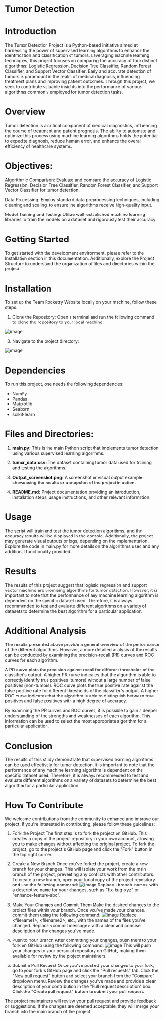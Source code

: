 # Tumor Detection
# Introduction
The Tumor Detection Project is a Python-based initiative aimed at harnessing the power of supervised learning algorithms to enhance the identification and classification of tumors. Leveraging machine learning techniques, this project focuses on comparing the accuracy of four distinct algorithms: Logistic Regression, Decision Tree Classifier, Random Forest Classifier, and Support Vector Classifier. Early and accurate detection of tumors is paramount in the realm of medical diagnosis, influencing treatment plans and improving patient outcomes. Through this project, we seek to contribute valuable insights into the performance of various algorithms commonly employed for tumor detection tasks.
# Overview
Tumor detection is a critical component of medical diagnostics, influencing the course of treatment and patient prognosis. The ability to automate and optimize this process using machine learning algorithms holds the potential to expedite diagnosis, reduce human error, and enhance the overall efficiency of healthcare systems.

# Objectives:
Algorithmic Comparison: Evaluate and compare the accuracy of Logistic Regression, Decision Tree Classifier, Random Forest Classifier, and Support Vector Classifier for tumor detection.

Data Processing: Employ standard data preprocessing techniques, including cleaning and scaling, to ensure the algorithms receive high-quality input.

Model Training and Testing: Utilize well-established machine learning libraries to train the models on a dataset and rigorously test their accuracy.

# Getting Started
To get started with the development environment, please refer to the Installation section in this documentation. Additionally, explore the Project Structure to understand the organization of files and directories within the project.

# Installation
To set up the Team Rocketry Website locally on your machine, follow these steps:

1. Clone the Repository:
Open a terminal and run the following command to clone the repository to your local machine:

![image](https://github.com/Ashna26-Mittal/ComparingSupervised_algorithms/assets/138122673/ab2de75f-d32f-474a-8921-c801ffe31e07)

3. Navigate to the project directory:

![image](https://github.com/Ashna26-Mittal/ComparingSupervised_algorithms/assets/138122673/49607810-eaad-4c02-9da1-2571b452c6ec)

# Dependencies
To run this project, one needs the following dependencies:

- NumPy
- Pandas
- Matplotlib
- Seaborn
- scikit-learn

# Files and Directories:

1. **main.py:**
   This is the main Python script that implements tumor detection using various supervised learning algorithms.

2. **tumor_data.csv:**
   The dataset containing tumor data used for training and testing the algorithms.

3. **Output_screenshot.png:**
   A screenshot or visual output example showcasing the results or a snapshot of the project in action.

4. **README.md:**
   Project documentation providing an introduction, installation steps, usage instructions, and other relevant information.

# Usage
The script will train and test the tumor detection algorithms, and the accuracy results will be displayed in the console. Additionally, the project may generate visual outputs or logs, depending on the implementation. Explore the code in main.py for more details on the algorithms used and any additional functionality provided.

# Results
The results of this project suggest that logistic regression and support vector machine are promising algorithms for tumor detection. However, it is important to note that the performance of any machine learning algorithm is dependent on the specific dataset used. Therefore, it is always recommended to test and evaluate different algorithms on a variety of datasets to determine the best algorithm for a particular application.

# Additional Analysis
The results presented above provide a general overview of the performance of the different algorithms. However, a more detailed analysis of the results can be conducted by examining the precision-recall (PR) curves and ROC curves for each algorithm.

A PR curve plots the precision against recall for different thresholds of the classifier's output. A higher PR curve indicates that the algorithm is able to correctly identify true positives (tumors) without a large number of false positives (non-tumors). ROC curve plots the true positive rate against the false positive rate for different thresholds of the classifier's output. A higher ROC curve indicates that the algorithm is able to distinguish between true positives and false positives with a high degree of accuracy.

By examining the PR curves and ROC curves, it is possible to gain a deeper understanding of the strengths and weaknesses of each algorithm. This information can be used to select the most appropriate algorithm for a particular application.

# Conclusion
The results of this study demonstrate that supervised learning algorithms can be used effectively for tumor detection. It is important to note that the performance of any machine learning algorithm is dependent on the specific dataset used. Therefore, it is always recommended to test and evaluate different algorithms on a variety of datasets to determine the best algorithm for a particular application.
# How To Contribute
We welcome contributions from the community to enhance and improve our project. If you're interested in contributing, please follow these guidelines:
1. Fork the Project
The first step is to fork the project on GitHub. This creates a copy of the project repository in your own account, allowing you to make changes without affecting the original project. To fork the project, go to the project's GitHub page and click the "Fork" button in the top right corner.

2. Create a New Branch
Once you've forked the project, create a new branch for your changes. This will isolate your work from the main branch of the project, preventing any conflicts with other contributors. To create a new branch, open your local copy of the project repository and use the following command:
![image](https://github.com/Ashna26-Mittal/ComparingSupervised_algorithms/assets/138122673/8926e118-328d-45b2-8d4a-c6be01f2702d)
Replace \<branch-name> with a descriptive name for your changes, such as "fix-bug-xyz" or "enhance-feature-abc".

3. Make Your Changes and Commit Them
Make the desired changes to the project files within your branch. Once you've made your changes, commit them using the following command:
![image](https://github.com/Ashna26-Mittal/ComparingSupervised_algorithms/assets/138122673/4d0bdff8-8678-4b33-a0f5-e33b7e450977)
Replace \<filename1>, \<filename2>, etc., with the names of the files you've changed. Replace \<commit message> with a clear and concise description of the changes you've made.

4. Push to Your Branch
After committing your changes, push them to your fork on GitHub using the following command:
![image](https://github.com/Ashna26-Mittal/ComparingSupervised_algorithms/assets/138122673/1998f9eb-093d-4c88-be4e-3c91bc586286)
This will push your changes to your personal repository on GitHub, making them available for review by the project maintainers.

5. Submit a Pull Request
Once you've pushed your changes to your fork, go to your fork's GitHub page and click the "Pull requests" tab. Click the "New pull request" button and select your branch from the "Compare" dropdown menu. Review the changes you've made and provide a clear description of your contribution in the "Pull request description" box. Click the "Create pull request" button to submit your pull request.

The project maintainers will review your pull request and provide feedback or suggestions. If the changes are deemed acceptable, they will merge your branch into the main branch of the project.
